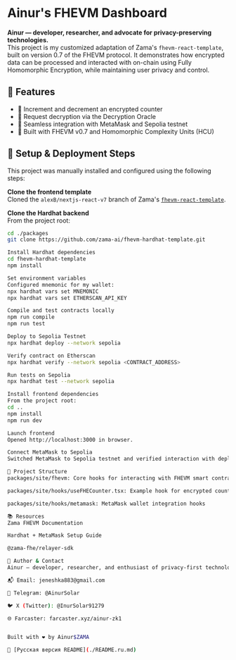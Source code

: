  # Ainur's FHEVM Dashboard

**Ainur — developer, researcher, and advocate for privacy-preserving technologies.**  
This project is my customized adaptation of Zama's `fhevm-react-template`, built on version 0.7 of the FHEVM protocol. It demonstrates how encrypted data can be processed and interacted with on-chain using Fully Homomorphic Encryption, while maintaining user privacy and control.

## 🚀 Features

- 🔐 Increment and decrement an encrypted counter
- 🧠 Request decryption via the Decryption Oracle
- 🦊 Seamless integration with MetaMask and Sepolia testnet
- 🧬 Built with FHEVM v0.7 and Homomorphic Complexity Units (HCU)

## 🧭 Setup & Deployment Steps

This project was manually installed and configured using the following steps:

 **Clone the frontend template**  
   Cloned the `alexB/nextjs-react-v7` branch of Zama's [`fhevm-react-template`](https://github.com/zama-ai/fhevm-react-template).

 **Clone the Hardhat backend**  
   From the project root:
   ```bash
   cd ./packages
   git clone https://github.com/zama-ai/fhevm-hardhat-template.git

Install Hardhat dependencies
cd fhevm-hardhat-template
npm install

Set environment variables 
Configured mnemonic for my wallet:
npx hardhat vars set MNEMONIC
npx hardhat vars set ETHERSCAN_API_KEY

Compile and test contracts locally
npm run compile
npm run test

Deploy to Sepolia Testnet
npx hardhat deploy --network sepolia

Verify contract on Etherscan
npx hardhat verify --network sepolia <CONTRACT_ADDRESS>

Run tests on Sepolia
npx hardhat test --network sepolia

Install frontend dependencies 
From the project root:
cd ..
npm install
npm run dev

Launch frontend 
Opened http://localhost:3000 in browser.

Connect MetaMask to Sepolia 
Switched MetaMask to Sepolia testnet and verified interaction with deployed contract.

📁 Project Structure
packages/site/fhevm: Core hooks for interacting with FHEVM smart contracts

packages/site/hooks/useFHECounter.tsx: Example hook for encrypted counter logic

packages/site/hooks/metamask: MetaMask wallet integration hooks

📚 Resources
Zama FHEVM Documentation

Hardhat + MetaMask Setup Guide

@zama-fhe/relayer-sdk

👤 Author & Contact
Ainur — developer, researcher, and enthusiast of privacy-first technologies. 

📬 Email: jeneshka883@gmail.com

💬 Telegram: @AinurSolar

🐦 X (Twitter): @InurSolar91279

🌐 Farcaster: farcaster.xyz/ainur-zk1


Built with ❤️ by Ainur$ZAMA

📖 [Русская версия README](./README.ru.md)



